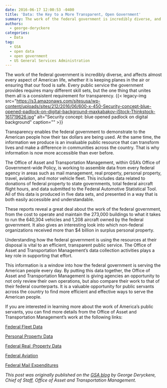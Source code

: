 ```yaml
---
date: 2016-06-17 12:00:53 -0400
title: 'Data: the Key to a More Transparent, Open Government'
summary: The work of the federal government is incredibly diverse, and affects almost every aspect of American life, whether it is keeping planes in the air or ensuring that our food is safe. Every public service the government provides requires many different skill sets, but the one thing that unites them all is a consistent requirement
authors:
  - george-deryckere
categories:
  - Data
tag:
  - GSA
  - open data
  - open government
  - US General Services Administration
---
```


The work of the federal government is incredibly diverse, and affects almost every aspect of American life, whether it is keeping planes in the air or ensuring that our food is safe. Every public service the government provides requires many different skill sets, but the one thing that unites them all is a consistent requirement for transparency. {{< legacy-img src="https://s3.amazonaws.com/sitesusa/wp-content/uploads/sites/212/2016/06/600-x-450-Security-concept-blue-opened-padlock-on-digital-background-maxkabakov-iStock-Thinkstock-161719626.jpg" alt="Security concept: blue opened padlock on digital background" caption="" >}} 

Transparency enables the federal government to demonstrate to the American people how their tax dollars are being used. At the same time, the information we produce is an invaluable public resource that can transform lives and make a difference in communities across the country. That is why information is now more accessible than ever before.

The Office of Asset and Transportation Management, within GSA’s Office of Government-wide Policy, is working to assemble data from every federal agency in areas such as mail management, real property, personal property, travel, aviation, and motor vehicle fleet. This includes data related to donations of federal property to state governments, total federal aircraft flight hours, and data submitted to the Federal Automotive Statistical Tool. All of this data is produced in five data sets, and presented in a way that is both easily accessible and understandable.

These reports reveal a great deal about the work of the federal government, from the cost to operate and maintain the 273,000 buildings to what it takes to run the 640,304 vehicles and 1,208 aircraft owned  by the federal government. It also gives an interesting look into which non-federal organizations received more than $4 billion in surplus personal property.

Understanding how the federal government is using the resources at their disposal is vital to an efficient, transparent public service. The Office of Asset and Transportation Management’s data collection activities plays a key role in supporting that effort.

This information is a window into how the federal government is serving the American people every day. By putting this data together, the Office of Asset and Transportation Management is giving agencies an opportunity to not only review their own operations, but also compare their work to that of their federal counterparts. It is a valuable opportunity for public servants across the country to find more efficient and effective ways to serve the American people.

If you are interested in learning more about the work of America’s public servants, you can find more details from the Office of Asset and Transportation Management’s work at the following links:

[Federal Fleet Data](http://www.gsa.gov/portal/content/102943)
  
[Personal Property Data](http://www.gsa.gov/portal/content/103324)
  
[Federal Real :Property Data](http://www.gsa.gov/portal/content/102880)
  
[Federal Aviation](http://www.gsa.gov/portal/content/104076)
  
[Federal Mail Expenditures](http://www.gsa.gov/portal/content/235245)

_This post was originally published on the [GSA blog](http://gsablogs.gsa.gov/gsablog/) by George Deryckere, Chief of Staff, Office of Asset and Transportation Management._